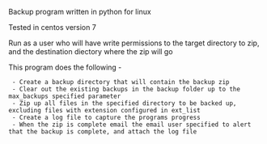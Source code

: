 Backup program written in python for linux

Tested in centos version 7

Run as a user who will have write permissions to the target directory to zip, and the destination diectory where the zip will go

This program does the following -

	 - Create a backup directory that will contain the backup zip
	 - Clear out the existing backups in the backup folder up to the max_backups specified parameter 
	 - Zip up all files in the specified directory to be backed up, excluding files with extension configured in ext_list 
	 - Create a log file to capture the programs progress
	 - When the zip is complete email the email user specified to alert that the backup is complete, and attach the log file 
